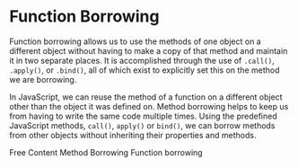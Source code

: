 # Function Borrowing

Function borrowing allows us to use the methods of one object on a different object without having to make a copy of that method and maintain it in two separate places. It is accomplished through the use of `.call()`, `.apply()`, or `.bind()`, all of which exist to explicitly set this on the method we are borrowing.

In JavaScript, we can reuse the method of a function on a different object other than the object it was defined on. Method borrowing helps to keep us from having to write the same code multiple times. Using the predefined JavaScript methods, `call()`, `apply()` or `bind()`, we can borrow methods from other objects without inheriting their properties and methods.

<ResourceGroupTitle>Free Content</ResourceGroupTitle>
<BadgeLink colorScheme='yellow' badgeText='Read' href='https://www.educative.io/answers/what-is-method-borrowing'>Method Borrowing</BadgeLink>
<BadgeLink colorScheme="yellow" badgeText="Read" href="https://medium.com/@ensallee/function-borrowing-in-javascript-4bd671e9d7b4">Function borrowing</BadgeLink>